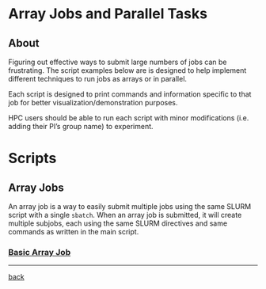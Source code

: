 # Array Jobs and Parallel Tasks
## About
Figuring out effective ways to submit large numbers of jobs can be frustrating. The script examples below are is designed to help implement different techniques to run jobs as arrays or in parallel.

Each script is designed to print commands and information specific to that job for better visualization/demonstration purposes.

HPC users should be able to run each script with minor modifications (i.e. adding their PI’s group name) to experiment.

# Scripts
## Array Jobs
An array job is a way to easily submit multiple jobs using the same SLURM script with a single ```sbatch```. When an array job is submitted, it will create multiple subjobs, each using the same SLURM directives and same commands as written in the main script.

### [Basic Array Job](Basic-Array-Job)

-------------
[back](../)
